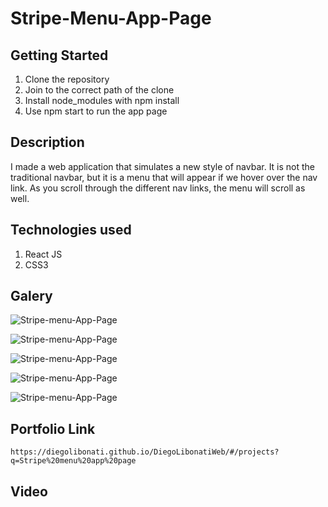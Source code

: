 # Stripe-Menu-App-Page

## Getting Started

1. Clone the repository
2. Join to the correct path of the clone
3. Install node_modules with npm install
4. Use npm start to run the app page

## Description

I made a web application that simulates a new style of navbar. It is not the traditional navbar, but it is a menu that will appear if we hover over the nav link. As you scroll through the different nav links, the menu will scroll as well.

## Technologies used

1. React JS
2. CSS3

## Galery

![Stripe-menu-App-Page](https://raw.githubusercontent.com/DiegoLibonati/DiegoLibonatiWeb/main/data/projects/React/Imagenes/stripemenureact-0.jpg)

![Stripe-menu-App-Page](https://raw.githubusercontent.com/DiegoLibonati/DiegoLibonatiWeb/main/data/projects/React/Imagenes/stripemenureact-1.jpg)

![Stripe-menu-App-Page](https://raw.githubusercontent.com/DiegoLibonati/DiegoLibonatiWeb/main/data/projects/React/Imagenes/stripemenureact-2.jpg)

![Stripe-menu-App-Page](https://raw.githubusercontent.com/DiegoLibonati/DiegoLibonatiWeb/main/data/projects/React/Imagenes/stripemenureact-3.jpg)

![Stripe-menu-App-Page](https://raw.githubusercontent.com/DiegoLibonati/DiegoLibonatiWeb/main/data/projects/React/Imagenes/stripemenureact-4.jpg)

## Portfolio Link

`https://diegolibonati.github.io/DiegoLibonatiWeb/#/projects?q=Stripe%20menu%20app%20page`

## Video
